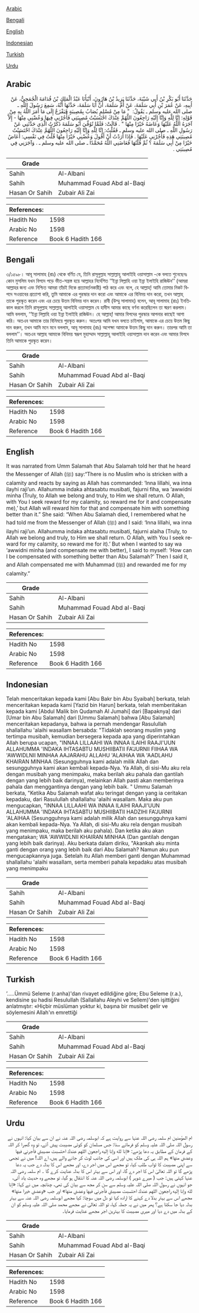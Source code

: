 [Arabic](#arabic)

[Bengali](#bengali)

[English](#english)

[Indonesian](#indonesian)

[Turkish](#turkish)

[Urdu](#urdu)

## Arabic


<div dir="rtl" lang="ar" style={{fontSize:'larger',backgroundColor:'#f8f9fa',padding:20}}>
حَدَّثَنَا أَبُو بَكْرِ بْنُ أَبِي شَيْبَةَ، حَدَّثَنَا يَزِيدُ بْنُ هَارُونَ، أَنْبَأَنَا عَبْدُ الْمَلِكِ بْنُ قُدَامَةَ الْجُمَحِيُّ، عَنْ أَبِيهِ، عَنْ عُمَرَ بْنِ أَبِي سَلَمَةَ، عَنْ أُمِّ سَلَمَةَ، أَنَّ أَبَا سَلَمَةَ، حَدَّثَهَا أَنَّهُ، سَمِعَ رَسُولَ اللَّهِ ـ صلى الله عليه وسلم ـ يَقُولُ: ‏ "‏ مَا مِنْ مُسْلِمٍ يُصَابُ بِمُصِيبَةٍ فَيَفْزَعُ إِلَى مَا أَمَرَ اللَّهُ بِهِ مِنْ قَوْلِهِ: إِنَّا لِلَّهِ وَإِنَّا إِلَيْهِ رَاجِعُونَ اللَّهُمَّ عِنْدَكَ احْتَسَبْتُ مُصِيبَتِي فَأْجُرْنِي فِيهَا وَعُضْنِي مِنْهَا - إِلاَّ آجَرَهُ اللَّهُ عَلَيْهَا وَعَاضَهُ خَيْرًا مِنْهَا ‏"‏ ‏.‏ قَالَتْ: فَلَمَّا تُوُفِّيَ أَبُو سَلَمَةَ ذَكَرْتُ الَّذِي حَدَّثَنِي عَنْ رَسُولِ اللَّهِ ـ صلى الله عليه وسلم ـ فَقُلْتُ: إِنَّا لِلَّهِ وَإِنَّا إِلَيْهِ رَاجِعُونَ اللَّهُمَّ عِنْدَكَ احْتَسَبْتُ مُصِيبَتِي هَذِهِ فَأْجُرْنِي عَلَيْهَا ‏.‏ فَإِذَا أَرَدْتُ أَنْ أَقُولَ وَعُضْنِي خَيْرًا مِنْهَا قُلْتُ فِي نَفْسِي: أُعَاضُ خَيْرًا مِنْ أَبِي سَلَمَةَ ؟ ثُمَّ قُلْتُهَا فَعَاضَنِي اللَّهُ مُحَمَّدًا ـ صلى الله عليه وسلم ـ ‏.‏ وَآجَرَنِي فِي مُصِيبَتِي ‏.‏
</div>
<div style={{backgroundColor:'#f8f9fa',padding:20, marginBottom: 10}}><table> <thead> <tr> <th>Grade</th> <th></th> </tr> </thead> <tbody> <tr><td>Sahih</td><td>Al-Albani</td></tr><tr><td>Sahih</td><td>Muhammad Fouad Abd al-Baqi</td></tr><tr><td>Hasan Or Sahih</td><td>Zubair Ali Zai</td></tr></tbody></table><table> <thead> <tr> <th>References:</th> <th></th> </tr> </thead> <tbody><tr><td>Hadith No</td><td>1598</td></tr><tr><td>Arabic No</td><td>1598</td></tr><tr><td>Reference</td><td>Book 6 Hadith 166</td></tr></tbody></table></div>

## Bengali


<div dir="ltr" lang="bn" style={{fontSize:'larger',backgroundColor:'#f8f9fa',padding:20}}>
৩/১৫৯৮। আবূ সালামাহ (রাঃ) থেকে বর্ণিত যে, তিনি রাসূলুল্লাহ সাল্লাল্লাহু আলাইহি ওয়াসাল্লাম -কে বলতে শুনেছেনঃ কোন মুসলিম যখন বিপদে পড়ে ভীত-সন্ত্রস্ত হয়ে আল্লাহর নির্দেশিত ‘‘ইন্না লিল্লাহি ওয়া ইন্না ইলাইহি রাজিঊন’’ (আমরা আল্লাহর জন্য এবং নিশ্চিত আমরা তাঁরই দিকে প্রত্যাবর্তনকারী) পাঠ করে এবং বলে, হে আল্লাহ্! আমি তোমার নিকট বিপদে সওয়াবের প্রত্যাশা করি, তুমি আমাকে এর পুরস্কার দান করো এবং আমাকে এর বিনিময় দান করো, তখন আল্লাহ্ তাকে পুরস্কৃত করেন এবং এর চেয়ে উত্তম বিনিময় দান করেন। রাবী (উম্মু সালামাহ) বলেন, আবূ সালামাহ (রাঃ) ইনতিকাল করলে তিনি রাসূলুল্লাহ সাল্লাল্লাহু আলাইহি ওয়াসাল্লাম যে হাদীস আমার কাছে বর্ণনা করেছিলেন তা স্মরণ করলাম। আমি বললাম, ‘‘ইন্না লিল্লাহি ওয়া ইন্না ইলাইহি রাজিঊন। হে আল্লাহ্! আমার বিপদের পুরস্কার আপনার কাছেই আশা করি। অতএব আমাকে তার বিনিময়ে পুরস্কৃত করুন। অতঃপর আমি যখন বলতে চাইলাম, আমাকে এর চেয়ে উত্তম কিছু দান করুন, তখন আমি মনে মনে বললাম, আবূ সালামাহ (রাঃ) অপেক্ষা আমাকে উত্তম কিছু দান করুন। তারপর আমি তা বললাম’’। অতএব আল্লাহ আমাকে বিনিময় স্বরূপ মুহাম্মাদ সাল্লাল্লাহু আলাইহি ওয়াসাল্লাম দান করেন এবং আমার বিপদে তিনি আমাকে পুরস্কৃত করেন।
</div>
<div style={{backgroundColor:'#f8f9fa',padding:20, marginBottom: 10}}><table> <thead> <tr> <th>Grade</th> <th></th> </tr> </thead> <tbody> <tr><td>Sahih</td><td>Al-Albani</td></tr><tr><td>Sahih</td><td>Muhammad Fouad Abd al-Baqi</td></tr><tr><td>Hasan Or Sahih</td><td>Zubair Ali Zai</td></tr></tbody></table><table> <thead> <tr> <th>References:</th> <th></th> </tr> </thead> <tbody><tr><td>Hadith No</td><td>1598</td></tr><tr><td>Arabic No</td><td>1598</td></tr><tr><td>Reference</td><td>Book 6 Hadith 166</td></tr></tbody></table></div>

## English


<div dir="ltr" lang="en" style={{fontSize:'larger',backgroundColor:'#f8f9fa',padding:20}}>
It was narrated from Umm Salamah that Abu Salamah told her that he heard the Messenger of Allah (ﷺ) say:“There is no Muslim who is stricken with a calamity and reacts by saying as Allah has commanded: ‘Inna lillahi, wa inna ilayhi raji’un. Allahumma indaka ahtasabtu musibati, fajurni fiha, wa ‘awwidni minha (Truly, to Allah we belong and truly, to Him we shall return. O Allah, with You I seek reward for my calamity, so reward me for it and compensate me),’ but Allah will reward him for that and compensate him with something better than it.” She said: “When Abu Salamah died, I remembered what he had told me from the Messenger of Allah (ﷺ) and I said: ‘Inna lillahi, wa inna ilayhi raji’un. Allahumma indaka ahtasabtu musibati, fajurni alaiha (Truly, to Allah we belong and truly, to Him we shall return. O Allah, with You I seek reward for my calamity, so reward me for it).’ But when I wanted to say wa ‘awwidni minha (and compensate me with better), I said to myself: ‘How can I be compensated with something better than Abu Salamah?’ Then I said it, and Allah compensated me with Muhammad (ﷺ) and rewarded me for my calamity.”
</div>
<div style={{backgroundColor:'#f8f9fa',padding:20, marginBottom: 10}}><table> <thead> <tr> <th>Grade</th> <th></th> </tr> </thead> <tbody> <tr><td>Sahih</td><td>Al-Albani</td></tr><tr><td>Sahih</td><td>Muhammad Fouad Abd al-Baqi</td></tr><tr><td>Hasan Or Sahih</td><td>Zubair Ali Zai</td></tr></tbody></table><table> <thead> <tr> <th>References:</th> <th></th> </tr> </thead> <tbody><tr><td>Hadith No</td><td>1598</td></tr><tr><td>Arabic No</td><td>1598</td></tr><tr><td>Reference</td><td>Book 6 Hadith 166</td></tr></tbody></table></div>

## Indonesian


<div dir="ltr" lang="id" style={{fontSize:'larger',backgroundColor:'#f8f9fa',padding:20}}>
Telah menceritakan kepada kami [Abu Bakr bin Abu Syaibah] berkata, telah menceritakan kepada kami [Yazid bin Harun] berkata, telah memberitakan kepada kami [Abdul Malik bin Qudamah Al Jumahi] dari [Bapaknya] dari [Umar bin Abu Salamah] dari [Ummu Salamah] bahwa [Abu Salamah] menceritakan kepadanya, bahwa ia pernah mendengar Rasulullah shallallahu 'alaihi wasallam bersabda: "Tidaklah seorang muslim yang tertimpa musibah, kemudian bersegera kepada apa yang diperintahkan Allah berupa ucapan, "INNAA LILLAAHI WA INNAA ILAIHI RAAJI'UUN ALLAHUMMA 'INDAKA IHTASABTU MUSHIIBATII FA'JURNII FIIHAA WA 'AWWIDLNII MINHAA AAJARAHU ALLAHU 'ALAIHAA WA 'AADLAHU KHAIRAN MINHAA (Sesungguhnya kami adalah milik Allah dan sesungguhnya kami akan kembali kepada-Nya. Ya Allah, di sisi-Mu aku rela dengan musibah yang menimpaku, maka berilah aku pahala dan gantilah dengan yang lebih baik darinya), melainkan Allah pasti akan memberinya pahala dan menggantinya dengan yang lebih baik. " Ummu Salamah berkata, "Ketika Abu Salamah wafat aku teringat dengan yang ia ceritakan kepadaku, dari Rasulullah shallallahu 'alaihi wasallam. Maka aku pun mengucapkan, "INNAA LILLAAHI WA INNAA ILAIHI RAAJI'UUN ALLAHUMMA 'INDAKA IHTASABTU MUSHIIBATII HADZIHI FA'JURNII 'ALAIHAA (Sesungguhnya kami adalah milik Allah dan sesungguhnya kami akan kembali kepada-Nya. Ya Allah, di sisi-Mu aku rela dengan musibah yang menimpaku, maka berilah aku pahala). Dan ketika aku akan mengatakan; WA 'AWWIDLNII KHAIRAN MINHAA (Dan gantilah dengan yang lebih baik darinya). Aku berkata dalam diriku, "Akankah aku minta ganti dengan orang yang lebih baik dari Abu Salamah? Namun aku pun mengucapkannya juga. Setelah itu Allah memberi ganti dengan Muhammad shallallahu 'alaihi wasallam, serta memberi pahala kepadaku atas musibah yang menimpaku
</div>
<div style={{backgroundColor:'#f8f9fa',padding:20, marginBottom: 10}}><table> <thead> <tr> <th>Grade</th> <th></th> </tr> </thead> <tbody> <tr><td>Sahih</td><td>Al-Albani</td></tr><tr><td>Sahih</td><td>Muhammad Fouad Abd al-Baqi</td></tr><tr><td>Hasan Or Sahih</td><td>Zubair Ali Zai</td></tr></tbody></table><table> <thead> <tr> <th>References:</th> <th></th> </tr> </thead> <tbody><tr><td>Hadith No</td><td>1598</td></tr><tr><td>Arabic No</td><td>1598</td></tr><tr><td>Reference</td><td>Book 6 Hadith 166</td></tr></tbody></table></div>

## Turkish


<div dir="ltr" lang="tr" style={{fontSize:'larger',backgroundColor:'#f8f9fa',padding:20}}>
’.....Ümmü Seleme (r.anha)'dan rivayet edildiğine göre; Ebu Seleme (r.a.), kendisine şu hadisi Resulullah (Sallallahu Aleyhi ve Sellem)'den işittiğini anlatmıştır: «Hiçbir müslüman yoktur ki, başına bir musibet gelir ve söylemesini Allah'ın emrettiği
</div>
<div style={{backgroundColor:'#f8f9fa',padding:20, marginBottom: 10}}><table> <thead> <tr> <th>Grade</th> <th></th> </tr> </thead> <tbody> <tr><td>Sahih</td><td>Al-Albani</td></tr><tr><td>Sahih</td><td>Muhammad Fouad Abd al-Baqi</td></tr><tr><td>Hasan Or Sahih</td><td>Zubair Ali Zai</td></tr></tbody></table><table> <thead> <tr> <th>References:</th> <th></th> </tr> </thead> <tbody><tr><td>Hadith No</td><td>1598</td></tr><tr><td>Arabic No</td><td>1598</td></tr><tr><td>Reference</td><td>Book 6 Hadith 166</td></tr></tbody></table></div>

## Urdu


<div dir="rtl" lang="ur" style={{fontSize:'larger',backgroundColor:'#f8f9fa',padding:20}}>
ام المؤمنین ام سلمہ رضی اللہ عنہا سے روایت ہے کہ ابوسلمہ رضی اللہ عنہ نے ان سے بیان کیا: انہوں نے رسول اللہ صلی اللہ علیہ وسلم کو فرماتے سنا: جس مسلمان کو کوئی مصیبت پیش آئے، تو وہ گھبرا کر اللہ کے فرمان کے مطابق یہ دعا پڑھے: «إنا لله وإنا إليه راجعون اللهم عندك احتسبت مصيبتي فأجرني فيها وعضني منها» ہم اللہ ہی کی ملک ہیں اور اسی کی جانب لوٹ کر جانے والے ہیں، اے اللہ! میں نے تجھی سے اپنی مصیبت کا ثواب طلب کیا، تو مجھے اس میں اجر دے، اور مجھے اس کا بدلہ دے جب یہ دعا پڑھے گا تو اللہ تعالیٰ اس کا اجر دے گا، اور اس سے بہتر اس کا بدلہ عنایت کرے گا ۔ ام سلمہ رضی اللہ عنہا کہتی ہیں: جب ( میرے شوہر ) ابوسلمہ رضی اللہ عنہ کا انتقال ہو گیا، تو مجھے وہ حدیث یاد آئی، جو انہوں نے رسول اللہ صلی اللہ علیہ وسلم سے سن کر مجھ سے بیان کی تھی، چنانچہ میں نے کہا: «إنا لله وإنا إليه راجعون اللهم عندك احتسبت مصيبتي فأجرني فيها وعضني منها» اور جب «وعضني خيرا منها» مجھے اس سے بہتر بدلا دے کہنے کا ارادہ کیا تو دل میں سوچا: کیا مجھے ابوسلمہ رضی اللہ عنہ سے بہتر بدلہ دیا جا سکتا ہے؟ پھر میں نے یہ جملہ کہا، تو اللہ تعالیٰ نے مجھے محمد صلی اللہ علیہ وسلم کو ان کے بدلہ میں دے دیا اور میری مصیبت کا بہترین اجر مجھے عنایت فرمایا۔
</div>
<div style={{backgroundColor:'#f8f9fa',padding:20, marginBottom: 10}}><table> <thead> <tr> <th>Grade</th> <th></th> </tr> </thead> <tbody> <tr><td>Sahih</td><td>Al-Albani</td></tr><tr><td>Sahih</td><td>Muhammad Fouad Abd al-Baqi</td></tr><tr><td>Hasan Or Sahih</td><td>Zubair Ali Zai</td></tr></tbody></table><table> <thead> <tr> <th>References:</th> <th></th> </tr> </thead> <tbody><tr><td>Hadith No</td><td>1598</td></tr><tr><td>Arabic No</td><td>1598</td></tr><tr><td>Reference</td><td>Book 6 Hadith 166</td></tr></tbody></table></div>